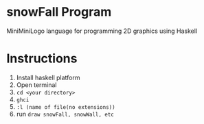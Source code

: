 # snowFall Program
MiniMiniLogo language for programming 2D graphics using Haskell

# Instructions
1) Install haskell platform <br>
2) Open terminal <br>
2) ```cd <your directory>``` <br>
3) ```ghci``` <br>
4) ```:l (name of file(no extensions))``` <br>
5) run ```draw snowFall, snowWall, etc``` <br>
